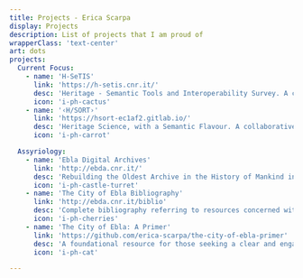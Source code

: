 ```yaml
---
title: Projects - Erica Scarpa
display: Projects
description: List of projects that I am proud of
wrapperClass: 'text-center'
art: dots
projects:
  Current Focus:
    - name: 'H-SeTIS'
      link: 'https://h-setis.cnr.it/'
      desc: 'Heritage - Semantic Tools and Interoperability Survey. A comprehensive hub for systematically surveying and describing various semantic artefacts and tools relevant to the Heritage domain. (Co-Editor) '
      icon: 'i-ph-cactus'
    - name: '‹H/SORT›'
      link: 'https://hsort-ec1af2.gitlab.io/'
      desc: 'Heritage Science, with a Semantic Flavour. A collaborative platform dedicated to exploring and defining the conceptual foundations of Heritage and the broader Heritage Science domain. (Co-Editor)'
      icon: 'i-ph-carrot'

  Assyriology:
    - name: 'Ebla Digital Archives'
      link: 'http://ebda.cnr.it/'
      desc: 'Rebuilding the Oldest Archive in the History of Mankind in Digital Form. (Co-Editor)'
      icon: 'i-ph-castle-turret'
    - name: 'The City of Ebla Bibliography'
      link: 'http://ebda.cnr.it/biblio'
      desc: 'Complete bibliography referring to resources concerned with the ancient city of Ebla. (Author)'
      icon: 'i-ph-cherries'
    - name: 'The City of Ebla: A Primer'
      link: 'https://github.com/erica-scarpa/the-city-of-ebla-primer'
      desc: 'A foundational resource for those seeking a clear and engaging introduction to Ebla`s history, culture, and the ongoing research that sheds light on its enduring legacy'
      icon: 'i-ph-cat'

---
```


<!-- @layout-full-width -->
<ListProjects :projects="frontmatter.projects" />
